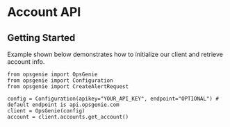 # Account API

## Getting Started

Example shown below demonstrates how to initialize our client and retrieve account info.
```
from opsgenie import OpsGenie
from opsgenie import Configuration
from opsgenie import CreateAlertRequest

config = Configuration(apikey="YOUR_API_KEY", endpoint="OPTIONAL") # default endpoint is api.opsgenie.com
client = OpsGenie(config)
account = client.accounts.get_account()
```

